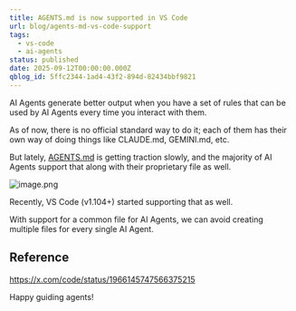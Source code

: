 ```yaml
---
title: AGENTS.md is now supported in VS Code
url: blog/agents-md-vs-code-support
tags:
  - vs-code
  - ai-agents
status: published
date: 2025-09-12T00:00:00.000Z
qblog_id: 5ffc2344-1ad4-43f2-894d-82434bbf9821
---
```


AI Agents generate better output when you have a set of rules that can be used by AI Agents every time you interact with them.

As of now, there is no official standard way to do it; each of them has their own way of doing things like CLAUDE.md, GEMINI.md, etc.

But lately, [AGENTS.md](https://agents.md) is getting traction slowly, and the majority of AI Agents support that along with their proprietary file as well.

![image.png](https://images.nesin.io/f_auto,q_auto/qblog/AIEngineerGuide/2025-09/q0iz5lqxejsaobc3bott)

Recently, VS Code (v1.104+) started supporting that as well. 

With support for a common file for AI Agents, we can avoid creating multiple files for every single AI Agent.

## Reference
https://x.com/code/status/1966145747566375215

Happy guiding agents!